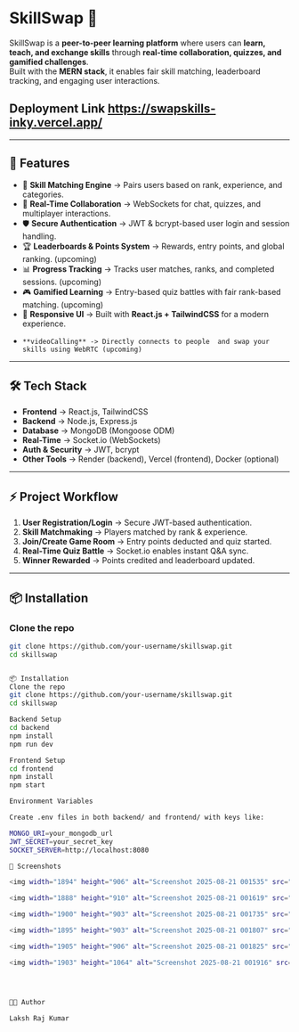 # SkillSwap 🎯  

SkillSwap is a **peer-to-peer learning platform** where users can **learn, teach, and exchange skills** through **real-time collaboration, quizzes, and gamified challenges**.  
Built with the **MERN stack**, it enables fair skill matching, leaderboard tracking, and engaging user interactions.  

## Deployment Link https://swapskills-inky.vercel.app/
---

## 🚀 Features  

- 🔑 **Skill Matching Engine** → Pairs users based on rank, experience, and categories.  
- 💬 **Real-Time Collaboration** → WebSockets for chat, quizzes, and multiplayer interactions.  
- 🛡 **Secure Authentication** → JWT & bcrypt-based user login and session handling.  
- 🏆 **Leaderboards & Points System** → Rewards, entry points, and global ranking.  (upcoming) 
- 📊 **Progress Tracking** → Tracks user matches, ranks, and completed sessions.  (upcoming) 
- 🎮 **Gamified Learning** → Entry-based quiz battles with fair rank-based matching.  (upcoming) 
- 📱 **Responsive UI** → Built with **React.js + TailwindCSS** for a modern experience.
-     **videoCalling** -> Directly connects to people  and swap your skills using WebRTC (upcoming) 

---

## 🛠 Tech Stack  

- **Frontend** → React.js, TailwindCSS  
- **Backend** → Node.js, Express.js  
- **Database** → MongoDB (Mongoose ODM)  
- **Real-Time** → Socket.io (WebSockets)  
- **Auth & Security** → JWT, bcrypt  
- **Other Tools** → Render (backend), Vercel (frontend), Docker (optional)  

---

## ⚡ Project Workflow  

1. **User Registration/Login** → Secure JWT-based authentication.  
2. **Skill Matchmaking** → Players matched by rank & experience.  
3. **Join/Create Game Room** → Entry points deducted and quiz started.  
4. **Real-Time Quiz Battle** → Socket.io enables instant Q&A sync.  
5. **Winner Rewarded** → Points credited and leaderboard updated.  

---

## 📦 Installation  

### Clone the repo  
```bash
git clone https://github.com/your-username/skillswap.git
cd skillswap


📦 Installation
Clone the repo
git clone https://github.com/your-username/skillswap.git
cd skillswap

Backend Setup
cd backend
npm install
npm run dev

Frontend Setup
cd frontend
npm install
npm start

Environment Variables

Create .env files in both backend/ and frontend/ with keys like:

MONGO_URI=your_mongodb_url
JWT_SECRET=your_secret_key
SOCKET_SERVER=http://localhost:8080

📸 Screenshots

<img width="1894" height="906" alt="Screenshot 2025-08-21 001535" src="https://github.com/user-attachments/assets/c2447fe0-819a-43fe-9f7c-15cc4a291bad" />

<img width="1888" height="910" alt="Screenshot 2025-08-21 001619" src="https://github.com/user-attachments/assets/14de4ca6-a709-4776-a112-ab9075559f36" />

<img width="1900" height="903" alt="Screenshot 2025-08-21 001735" src="https://github.com/user-attachments/assets/f206aa09-0729-4d22-9968-f65d1fcdf93a" />

<img width="1895" height="903" alt="Screenshot 2025-08-21 001807" src="https://github.com/user-attachments/assets/4f71d0f8-1f23-4439-a420-bc40ceab009d" />

<img width="1905" height="906" alt="Screenshot 2025-08-21 001825" src="https://github.com/user-attachments/assets/4ba4b6a8-4fc0-4026-b016-65d478055e52" />

<img width="1903" height="1064" alt="Screenshot 2025-08-21 001916" src="https://github.com/user-attachments/assets/06c600fa-ee31-4a93-8c57-6e2f03d50638" />




👨‍💻 Author

Laksh Raj Kumar
